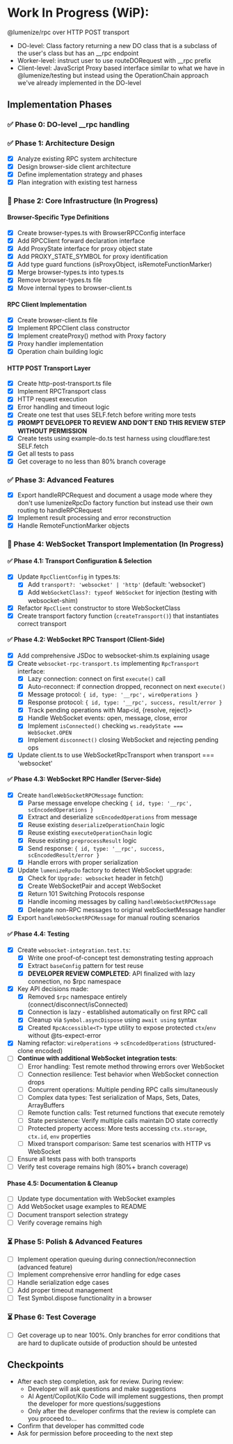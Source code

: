 # Work In Progress (WiP): 

@lumenize/rpc over HTTP POST transport

- DO-level: Class factory returning a new DO class that is a subclass of the user's class but has an __rpc endpoint
- Worker-level: instruct user to use routeDORequest with __rpc prefix
- Client-level: JavaScript Proxy based interface similar to what we have in @lumenize/testing but instead using the OperationChain approach we've already implemented in the DO-level

## Implementation Phases

### ✅ Phase 0: DO-level __rpc handling

### ✅ Phase 1: Architecture Design
- [x] Analyze existing RPC system architecture
- [x] Design browser-side client architecture  
- [x] Define implementation strategy and phases
- [x] Plan integration with existing test harness

### 🚧 Phase 2: Core Infrastructure (In Progress)

#### Browser-Specific Type Definitions
- [x] Create browser-types.ts with BrowserRPCConfig interface
- [x] Add RPCClient forward declaration interface
- [x] Add ProxyState interface for proxy object state
- [x] Add PROXY_STATE_SYMBOL for proxy identification
- [x] Add type guard functions (isProxyObject, isRemoteFunctionMarker)
- [x] Merge browser-types.ts into types.ts
- [x] Remove browser-types.ts file
- [x] Move internal types to browser-client.ts

#### RPC Client Implementation
- [x] Create browser-client.ts file
- [x] Implement RPCClient class constructor
- [x] Implement createProxy() method with Proxy factory
- [x] Proxy handler implementation
- [x] Operation chain building logic

#### HTTP POST Transport Layer
- [x] Create http-post-transport.ts file
- [x] Implement RPCTransport class
- [x] HTTP request execution
- [x] Error handling and timeout logic
- [x] Create one test that uses SELF.fetch before writing more tests
- [x] **PROMPT DEVELOPER TO REVIEW AND DON'T END THIS REVIEW STEP WITHOUT PERMISSION**
- [x] Create tests using example-do.ts test harness using cloudflare:test SELF.fetch 
- [x] Get all tests to pass
- [x] Get coverage to no less than 80% branch coverage

### ✅ Phase 3: Advanced Features  
- [x] Export handleRPCRequest and document a usage mode where they don't use lumenizeRpcDo factory function but instead use their own routing to handleRPCRequest
- [x] Implement result processing and error reconstruction
- [x] Handle RemoteFunctionMarker objects

### 🚧 Phase 4: WebSocket Transport Implementation (In Progress)

#### ✅ Phase 4.1: Transport Configuration & Selection
- [x] Update `RpcClientConfig` in types.ts:
  - [x] Add `transport?: 'websocket' | 'http'` (default: 'websocket')
  - [x] Add `WebSocketClass?: typeof WebSocket` for injection (testing with websocket-shim)
- [x] Refactor `RpcClient` constructor to store WebSocketClass
- [x] Create transport factory function (`createTransport()`) that instantiates correct transport

#### ✅ Phase 4.2: WebSocket RPC Transport (Client-Side)
- [x] Add comprehensive JSDoc to websocket-shim.ts explaining usage
- [x] Create `websocket-rpc-transport.ts` implementing `RpcTransport` interface:
  - [x] Lazy connection: connect on first `execute()` call
  - [x] Auto-reconnect: if connection dropped, reconnect on next `execute()`
  - [x] Message protocol: `{ id, type: '__rpc', wireOperations }`
  - [x] Response protocol: `{ id, type: '__rpc', success, result/error }`
  - [x] Track pending operations with Map<id, {resolve, reject}>
  - [x] Handle WebSocket events: open, message, close, error
  - [x] Implement `isConnected()` checking `ws.readyState === WebSocket.OPEN`
  - [x] Implement `disconnect()` closing WebSocket and rejecting pending ops
- [x] Update client.ts to use WebSocketRpcTransport when transport === 'websocket'

#### ✅ Phase 4.3: WebSocket RPC Handler (Server-Side)
- [x] Create `handleWebSocketRPCMessage` function:
  - [x] Parse message envelope checking `{ id, type: '__rpc', scEncodedOperations }`
  - [x] Extract and deserialize `scEncodedOperations` from message
  - [x] Reuse existing `deserializeOperationChain` logic
  - [x] Reuse existing `executeOperationChain` logic
  - [x] Reuse existing `preprocessResult` logic
  - [x] Send response: `{ id, type: '__rpc', success, scEncodedResult/error }`
  - [x] Handle errors with proper serialization
- [x] Update `lumenizeRpcDo` factory to detect WebSocket upgrade:
  - [x] Check for `Upgrade: websocket` header in fetch()
  - [x] Create WebSocketPair and accept WebSocket
  - [x] Return 101 Switching Protocols response
  - [x] Handle incoming messages by calling `handleWebSocketRPCMessage`
  - [x] Delegate non-RPC messages to original webSocketMessage handler
- [x] Export `handleWebSocketRPCMessage` for manual routing scenarios

#### ✅ Phase 4.4: Testing
- [x] Create `websocket-integration.test.ts`:
  - [x] Write one proof-of-concept test demonstrating testing approach
  - [x] Extract `baseConfig` pattern for test reuse
  - [x] **DEVELOPER REVIEW COMPLETED**: API finalized with lazy connection, no $rpc namespace
- [x] Key API decisions made:
  - [x] Removed `$rpc` namespace entirely (connect/disconnect/isConnected)
  - [x] Connection is lazy - established automatically on first RPC call
  - [x] Cleanup via `Symbol.asyncDispose` using `await using` syntax
  - [x] Created `RpcAccessible<T>` type utility to expose protected `ctx`/`env` without @ts-expect-error
- [x] Naming refactor: `wireOperations` → `scEncodedOperations` (structured-clone encoded)
- [ ] **Continue with additional WebSocket integration tests**:
  - [ ] Error handling: Test remote method throwing errors over WebSocket
  - [ ] Connection resilience: Test behavior when WebSocket connection drops
  - [ ] Concurrent operations: Multiple pending RPC calls simultaneously
  - [ ] Complex data types: Test serialization of Maps, Sets, Dates, ArrayBuffers
  - [ ] Remote function calls: Test returned functions that execute remotely
  - [ ] State persistence: Verify multiple calls maintain DO state correctly
  - [ ] Protected property access: More tests accessing `ctx.storage`, `ctx.id`, `env` properties
  - [ ] Mixed transport comparison: Same test scenarios with HTTP vs WebSocket
- [ ] Ensure all tests pass with both transports
- [ ] Verify test coverage remains high (80%+ branch coverage)

#### Phase 4.5: Documentation & Cleanup
- [ ] Update type documentation with WebSocket examples
- [ ] Add WebSocket usage examples to README
- [ ] Document transport selection strategy
- [ ] Verify coverage remains high

### ⏳ Phase 5: Polish & Advanced Features
- [ ] Implement operation queuing during connection/reconnection (advanced feature)
- [ ] Implement comprehensive error handling for edge cases
- [ ] Handle serialization edge cases
- [ ] Add proper timeout management
- [ ] Test Symbol.dispose functionality in a browser

### ⏳ Phase 6: Test Coverage
- [ ] Get coverage up to near 100%. Only branches for error conditions that are hard to duplicate outside of production should be untested

## Checkpoints
- After each step completion, ask for review. During review:
  - Developer will ask questions and make suggestions
  - AI Agent/Copilot/Kilo Code will implement suggestions, then prompt the developer for more questions/suggestions
  - Only after the developer confirms that the review is complete can you proceed to...
- Confirm that developer has committed code
- Ask for permission before proceeding to the next step
